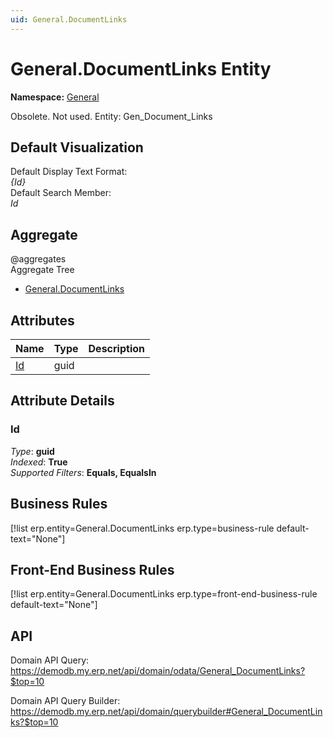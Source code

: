 ```yaml
---
uid: General.DocumentLinks
---
```

# General.DocumentLinks Entity

**Namespace:** [General](General.md)  

Obsolete. Not used. Entity: Gen_Document_Links

## Default Visualization
Default Display Text Format:  
_{Id}_  
Default Search Member:  
_Id_  

## Aggregate
  @aggregates  
Aggregate Tree  
* [General.DocumentLinks](General.DocumentLinks.md)  

## Attributes

| Name | Type | Description |
| ---- | ---- | --- |
| [Id](General.DocumentLinks.md#id) | guid |  


## Attribute Details

### Id

_Type_: **guid**  
_Indexed_: **True**  
_Supported Filters_: **Equals, EqualsIn**  



## Business Rules

[!list erp.entity=General.DocumentLinks erp.type=business-rule default-text="None"]

## Front-End Business Rules

[!list erp.entity=General.DocumentLinks erp.type=front-end-business-rule default-text="None"]

## API

Domain API Query:
<https://demodb.my.erp.net/api/domain/odata/General_DocumentLinks?$top=10>

Domain API Query Builder:
<https://demodb.my.erp.net/api/domain/querybuilder#General_DocumentLinks?$top=10>

